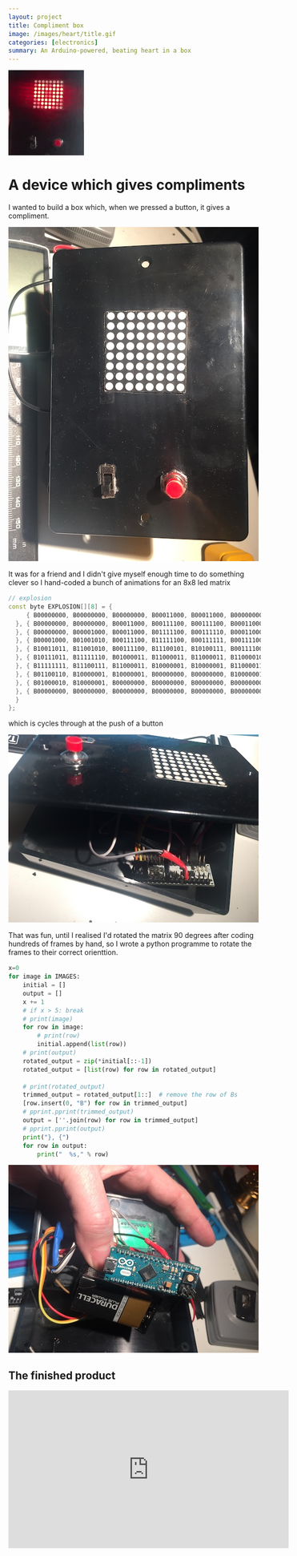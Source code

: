 ```yaml
---
layout: project
title: Compliment box
image: /images/heart/title.gif
categories: [electronics]
summary: An Arduino-powered, beating heart in a box
---
```


![](/images/heart/title.gif)

# A device which gives compliments

I wanted to build a box which, when we pressed a button, it gives a compliment.

![](/images/heart/IMG_7899.JPG)

It was for a friend and I didn't give myself enough time to do something clever
so I hand-coded a bunch of animations for an 8x8 led matrix

```cpp
// explosion
const byte EXPLOSION[][8] = {
     { B00000000, B00000000, B00000000, B00011000, B00011000, B00000000, B00000000, B00000000
  }, { B00000000, B00000000, B00011000, B00111100, B00111100, B00011000, B00000000, B00000000
  }, { B00000000, B00001000, B00011000, B01111100, B00111110, B00011000, B00010000, B00000000
  }, { B00001000, B01001010, B00111100, B11111100, B00111111, B00111100, B01010010, B00010000
  }, { B10011011, B11001010, B00111100, B11100101, B10100111, B00111100, B01010011, B11011001
  }, { B10111011, B11111110, B01000011, B11000011, B11000011, B11000010, B01111111, B11011101
  }, { B11111111, B11100111, B11000011, B10000001, B10000001, B11000011, B11100111, B11111111
  }, { B01100110, B10000001, B10000001, B00000000, B00000000, B10000001, B10000001, B01100110
  }, { B01000010, B10000001, B00000000, B00000000, B00000000, B00000000, B10000001, B01000010
  }, { B00000000, B00000000, B00000000, B00000000, B00000000, B00000000, B00000000, B00000000
  }
};
```

which is cycles through at the push of a button

![](/images/heart/IMG_7900.JPG)


That was fun, until I realised I'd rotated the matrix 90 degrees after coding hundreds of frames by hand, so
I wrote a python programme to rotate the frames to their correct orienttion.

```python
x=0
for image in IMAGES:
    initial = []
    output = []
    x += 1
    # if x > 5: break
    # print(image)
    for row in image:
        # print(row)
        initial.append(list(row))
    # print(output)
    rotated_output = zip(*initial[::-1])
    rotated_output = [list(row) for row in rotated_output]

    # print(rotated_output)
    trimmed_output = rotated_output[1::]  # remove the row of Bs
    [row.insert(0, "B") for row in trimmed_output]
    # pprint.pprint(trimmed_output)
    output = [''.join(row) for row in trimmed_output]
    # pprint.pprint(output)
    print("}, {")
    for row in output:
        print("  %s," % row)
```

![](/images/heart/IMG_7902.JPG)

## The finished product

<iframe width="560" height="315" src="https://www.youtube.com/embed/Utl96o-0_tw" frameborder="0" allow="accelerometer; autoplay; encrypted-media; gyroscope; picture-in-picture" allowfullscreen></iframe>
